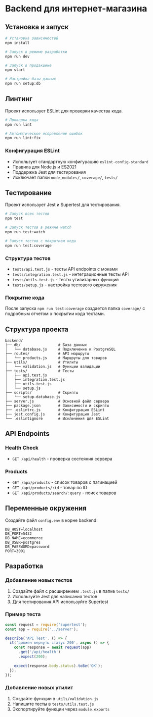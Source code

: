 # Backend для интернет-магазина

## Установка и запуск

```bash
# Установка зависимостей
npm install

# Запуск в режиме разработки
npm run dev

# Запуск в продакшене
npm start

# Настройка базы данных
npm run setup:db
```

## Линтинг

Проект использует ESLint для проверки качества кода.

```bash
# Проверка кода
npm run lint

# Автоматическое исправление ошибок
npm run lint:fix
```

### Конфигурация ESLint

- Использует стандартную конфигурацию `eslint-config-standard`
- Правила для Node.js и ES2021
- Поддержка Jest для тестирования
- Исключает папки `node_modules/`, `coverage/`, `tests/`

## Тестирование

Проект использует Jest и Supertest для тестирования.

```bash
# Запуск всех тестов
npm test

# Запуск тестов в режиме watch
npm run test:watch

# Запуск тестов с покрытием кода
npm run test:coverage
```

### Структура тестов

- `tests/api.test.js` - тесты API endpoints с моками
- `tests/integration.test.js` - интеграционные тесты API
- `tests/utils.test.js` - тесты утилитарных функций
- `tests/setup.js` - настройка тестового окружения

### Покрытие кода

После запуска `npm run test:coverage` создается папка `coverage/` с подробным отчетом о покрытии кода тестами.

## Структура проекта

```
backend/
├── db/                 # База данных
│   └── database.js     # Подключение к PostgreSQL
├── routes/             # API маршруты
│   └── products.js     # Маршруты для товаров
├── utils/              # Утилиты
│   └── validation.js   # Функции валидации
├── tests/              # Тесты
│   ├── api.test.js
│   ├── integration.test.js
│   ├── utils.test.js
│   └── setup.js
├── scripts/            # Скрипты
│   └── setup-database.js
├── server.js           # Основной файл сервера
├── package.json        # Зависимости и скрипты
├── .eslintrc.js        # Конфигурация ESLint
├── jest.config.js      # Конфигурация Jest
└── .eslintignore       # Исключения для ESLint
```

## API Endpoints

### Health Check
- `GET /api/health` - проверка состояния сервера

### Products
- `GET /api/products` - список товаров с пагинацией
- `GET /api/products/:id` - товар по ID
- `GET /api/products/search/:query` - поиск товаров

## Переменные окружения

Создайте файл `config.env` в корне backend:

```env
DB_HOST=localhost
DB_PORT=5432
DB_NAME=ecommerce
DB_USER=postgres
DB_PASSWORD=password
PORT=3001
```

## Разработка

### Добавление новых тестов

1. Создайте файл с расширением `.test.js` в папке `tests/`
2. Используйте Jest для написания тестов
3. Для тестирования API используйте Supertest

### Пример теста

```javascript
const request = require('supertest');
const app = require('../server');

describe('API Test', () => {
  it('должен вернуть статус 200', async () => {
    const response = await request(app)
      .get('/api/health')
      .expect(200);
    
    expect(response.body.status).toBe('OK');
  });
});
```

### Добавление новых утилит

1. Создайте функции в `utils/validation.js`
2. Напишите тесты в `tests/utils.test.js`
3. Экспортируйте функции через `module.exports` 
